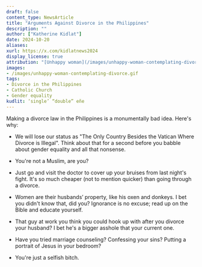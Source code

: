 ```yaml
---
draft: false
content_type: NewsArticle
title: "Arguments Against Divorce in the Philippines"
description: ""
author: ["Katherine Kidlat"]
date: 2024-10-20
aliases:
xurl: https://x.com/kidlatnews2024
display_license: true
attribution: "[Unhappy woman](/images/unhappy-woman-contemplating-divorce.gif) contemplating divorce by [Gratisography / Ryan McGuire](https://freerangestock.com/photos/35243/woman-in-tension.html)."
images:
- /images/unhappy-woman-contemplating-divorce.gif
tags:
- Divorce in the Philippines
- Catholic Church
- Gender equality
kudlit: ‘single’ “double” eñe
---
```

Making a divorce law in the Philippines is a monumentally bad idea. Here's why:

- We will lose our status as "The Only Country Besides the Vatican Where Divorce is Illegal". Think about that for a second before you babble about gender equality and all that nonsense.

- You're not a Muslim, are you?

- Just go and visit the doctor to cover up your bruises from last night's fight. It's so much cheaper (not to mention quicker) than going through a divorce.

- Women are their husbands’ property, like his oxen and donkeys. I bet you didn't know that, did you? Ignorance is no excuse; read up on the Bible and educate yourself.

- That guy at work you think you could hook up with after you divorce your husband? I bet he's a bigger asshole that your current one.

- Have you tried marriage counseling? Confessing your sins? Putting a portrait of Jesus in your bedroom?

- You're just a selfish bitch.
